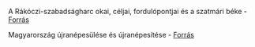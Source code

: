 A Rákóczi-szabadságharc okai, céljai, fordulópontjai és a szatmári béke - [Forrás](https://www.nkp.hu/tankonyv/tortenelem_10_nat2020/lecke_04_012)

Magyarország újranépesülése és újranépesítése - [Forrás](https://www.nkp.hu/tankonyv/tortenelem_10_nat2020/lecke_04_013)
